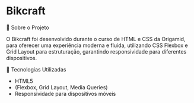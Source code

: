 # Bikcraft

📌 Sobre o Projeto

O Bikcraft foi desenvolvido durante o curso de HTML e CSS da Origamid, para oferecer uma experiência moderna e fluida, utilizando CSS Flexbox e Grid Layout para estruturação, garantindo responsividade para diferentes dispositivos.

🚀 Tecnologias Utilizadas

* HTML5
* (Flexbox, Grid Layout, Media Queries)
* Responsividade para dispositivos móveis




